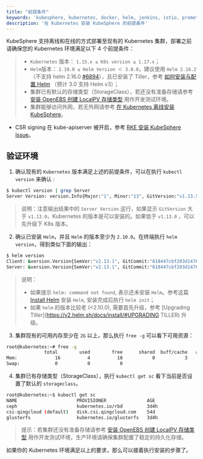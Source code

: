 ```yaml
---
title: "前提条件"
keywords: 'kubesphere, kubernetes, docker, helm, jenkins, istio, prometheus'
description: '在 Kubernetes 安装 KubeSphere 的前提条件'
---
```


KubeSphere 支持离线和在线的方式部署至现有的 Kubernetes 集群，部署之前请确保您的 Kubernetes 环境满足以下 4 个前提条件：


> - `Kubernetes` 版本： `1.15.x ≤ K8s version ≤ 1.17.x`；
> - `Helm`版本： `2.10.0 ≤ Helm Version ＜ 3.0.0`，建议使用 `Helm 2.16.2`（不支持 helm 2.16.0 [#6894](https://github.com/helm/helm/issues/6894)），且已安装了 Tiller，参考 [如何安装与配置 Helm](https://devopscube.com/install-configure-helm-kubernetes/) （预计 3.0 支持 Helm v3）；
> - 集群已有默认的存储类型（StorageClass），若还没有准备存储请参考 [安装 OpenEBS 创建 LocalPV 存储类型](../../appendix/install-openebs) 用作开发测试环境。
> - 集群能够访问外网，若无外网请参考 [在 Kubernetes 离线安装 KubeSphere](https://v2-1.docs.kubesphere.io/docs/installation/install-on-k8s-airgapped/)。
- CSR signing 在 kube-apiserver 被开启，参考 [RKE 安装 KubeSphere Issue](https://github.com/kubesphere/kubesphere/issues/1925#issuecomment-591698309)。

## 验证环境

1. 确认现有的 `Kubernetes` 版本满足上述的前提条件，可以在执行 `kubectl version` 来确认 :

```bash
$ kubectl version | grep Server
Server Version: version.Info{Major:"1", Minor:"13", GitVersion:"v1.13.5", GitCommit:"2166946f41b36dea2c4626f90a77706f426cdea2", GitTreeState:"clean", BuildDate:"2019-03-25T15:19:22Z", GoVersion:"go1.11.5", Compiler:"gc", Platform:"linux/amd64"}
```

> 说明：注意输出结果中的 `Server Version` 这行，如果显示 `GitVersion` 大于 `v1.13.0`，Kubernetes 的版本是可以安装的。如果低于 `v1.13.0` ，可以先升级下 K8s 版本。

2. 确认已安装 `Helm`，并且 `Helm` 的版本至少为 `2.10.0`。在终端执行 `helm version`，得到类似下面的输出：

```bash
$ helm version
Client: &version.Version{SemVer:"v2.13.1", GitCommit:"618447cbf203d147601b4b9bd7f8c37a5d39fbb4", GitTreeState:"clean"}
Server: &version.Version{SemVer:"v2.13.1", GitCommit:"618447cbf203d147601b4b9bd7f8c37a5d39fbb4", GitTreeState:"clean"}
```

> 说明：
> - 如果提示 `helm: command not found`, 表示还未安装 `Helm`。参考这篇 [Install Helm](https://helm.sh/docs/using_helm/#from-the-binary-releases) 安装 `Helm`, 安装完成后执行  `helm init`；
> - 如果 `helm` 的版本比较老 (<2.10.0), 需要首先升级，参考 [Upgrading Tiller](https://v2.helm.sh/docs/install/#UPGRADING TILLER) 升级。

3. 集群现有的可用内存至少在 `2G` 以上，那么执行 `free -g` 可以看下可用资源：

```bash
root@kubernetes:~# free -g
              total        used        free      shared  buff/cache   available
Mem:              16          4          10           0           3           2
Swap:             0           0           0
```

4. 集群已有存储类型（StorageClass），执行 `kubectl get sc` 看下当前是否设置了默认的 `storageclass`。

```bash
root@kubernetes:~$ kubectl get sc
NAME                      PROVISIONER               AGE
ceph                      kubernetes.io/rbd         3d4h
csi-qingcloud (default)   disk.csi.qingcloud.com    54d
glusterfs                 kubernetes.io/glusterfs   3d4h
```

> 提示：若集群还没有准备存储请参考 [安装 OpenEBS 创建 LocalPV 存储类型](../../appendix/install-openebs) 用作开发测试环境，生产环境请确保集群配置了稳定的持久化存储。

如果你的 Kubernetes 环境满足以上的要求，那么可以接着执行安装的步骤了。
